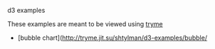 d3 examples

These examples are meant to be viewed using [tryme](http://tryme.jit.su)

* [bubble chart](http://tryme.jit.su/shtylman/d3-examples/bubble/
